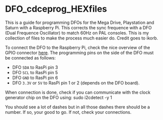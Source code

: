 # DFO_cdceprog_HEXfiles
This is a guide for programming DFOs for the Mega Drive, Playstation and Saturn with a Raspberry Pi. This corrects the sync frequence with a DFO (Dual Frequence Oscillator) to match 60Hz on PAL consoles. This is my collection of files to make the process much easier do. Credit goes to ikorb. 

To connect the DFO to the Raspberry Pi, check the nice overview of the
GPIO connector [here](http://pi.gadgetoid.com/pinout). The programming
pins on the side of the DFO must be connected as follows:

* DFO `SDA` to RasPi pin 3
* DFO `SCL` to RasPi pin 5
* DFO `GND` to RasPi pin 6
* DFO `3.3V` or `5V` to RasPi pin 1 or 2 (depends on the DFO board).

 When connection is done, check if you can communicate with the clock generator chip on the DFO using:
  sudo i2cdetect -y 1

You should see a lot of dashes but in all those dashes there should be a number. If so, your good to go. If not, check your connections.










